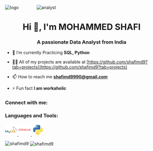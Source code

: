 ![logo](https://plopdo.com/wp-content/uploads/2022/05/cover-photo-of-data-analyst-1210x642.jpg?crop=1)
<img align="right" alt ="analyst" width="400" src="https://media0.giphy.com/media/3oKIPEqDGUULpEU0aQ/200.webp?cid=ecf05e47zxshtvuglqq1yo98vc8ycuggjt0bec5cyxi06mwm&rid=200.webp&ct=g">

<h1 align="center">Hi 👋, I'm MOHAMMED SHAFI</h1>
<h3 align="center">A passionate Data Analyst from India</h3>

- 🌱 I’m currently Practicing **SQL, Python**

- 👨‍💻 All of my projects are available at [https://github.com/shafimd9?tab=projects](https://github.com/shafimd9?tab=projects)

- 📫 How to reach me **shafimd9990@gmail.com**

- ⚡ Fun fact **I am workaholic**

<h3 align="left">Connect with me:</h3>
<p align="left">
</p>

<h3 align="left">Languages and Tools:</h3>
<p align="left"> <a href="https://www.mysql.com/" target="_blank" rel="noreferrer"> <img src="https://raw.githubusercontent.com/devicons/devicon/master/icons/mysql/mysql-original-wordmark.svg" alt="mysql" width="40" height="40"/> </a> <a href="https://www.oracle.com/" target="_blank" rel="noreferrer"> <img src="https://raw.githubusercontent.com/devicons/devicon/master/icons/oracle/oracle-original.svg" alt="oracle" width="40" height="40"/> </a> <a href="https://www.python.org" target="_blank" rel="noreferrer"> <img src="https://raw.githubusercontent.com/devicons/devicon/master/icons/python/python-original.svg" alt="python" width="40" height="40"/> </a> </p>

<p><img align="left" src="https://github-readme-stats.vercel.app/api/top-langs?username=shafimd9&show_icons=true&locale=en&layout=compact" alt="shafimd9" /></p>

<p>&nbsp;<img align="center" src="https://github-readme-stats.vercel.app/api?username=shafimd9&show_icons=true&locale=en" alt="shafimd9" /></p>
